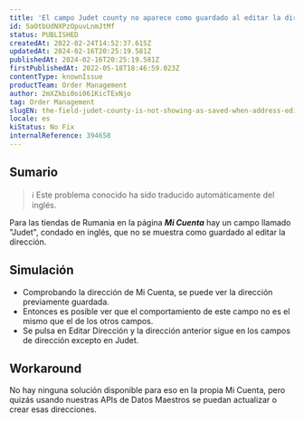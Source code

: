```yaml
---
title: 'El campo Judet county no aparece como guardado al editar la dirección en Romania my account.'
id: 5aOtbUdNXPzOpuvLnmJtMf
status: PUBLISHED
createdAt: 2022-02-24T14:52:37.615Z
updatedAt: 2024-02-16T20:25:19.581Z
publishedAt: 2024-02-16T20:25:19.581Z
firstPublishedAt: 2022-05-18T18:46:59.023Z
contentType: knownIssue
productTeam: Order Management
author: 2mXZkbi0oi061KicTExNjo
tag: Order Management
slugEN: the-field-judet-county-is-not-showing-as-saved-when-address-editing-on-romania-my-account
locale: es
kiStatus: No Fix
internalReference: 394658
---
```


## Sumario

>ℹ️ Este problema conocido ha sido traducido automáticamente del inglés.


Para las tiendas de Rumania en la página _**Mi Cuenta**_ hay un campo llamado "Judet", condado en inglés, que no se muestra como guardado al editar la dirección.


##

## Simulación



- Comprobando la dirección de Mi Cuenta, se puede ver la dirección previamente guardada.
- Entonces es posible ver que el comportamiento de este campo no es el mismo que el de los otros campos.
- Se pulsa en Editar Dirección y la dirección anterior sigue en los campos de dirección excepto en Judet.


##

## Workaround


No hay ninguna solución disponible para eso en la propia Mi Cuenta, pero quizás usando nuestras APIs de Datos Maestros se puedan actualizar o crear esas direcciones.





